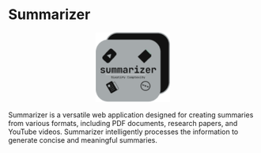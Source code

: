 # Summarizer

<p align="center">
  <img src="./images/logo.png" alt="Your App Logo" width="150"/>
</p>

Summarizer is a versatile web application designed for creating summaries from various formats, including PDF documents, research papers, and YouTube videos. Summarizer intelligently processes the information to generate concise and meaningful summaries.
